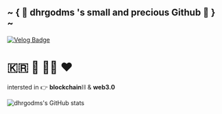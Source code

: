 ## ~ { 🦖 dhrgodms 's small and precious Github 🦖 } ~
[![Velog Badge](http://img.shields.io/badge/-Velog-20c997?style=flat&link=https://velog.io/@okhaeeumm)](https://velog.io/@okhaeeumm)

# 🇰🇷 🌊 👩‍💻 ❤️
intersted in 👉 **blockchain**⛓ & **web3.0**


![dhrgodms's GitHub stats](https://github-readme-stats.vercel.app/api?username=dhrgodms&show_icons=true&theme=swift)

